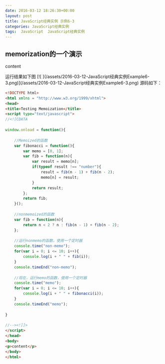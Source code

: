 ```yaml
---
date: 2016-03-12 18:26:30+00:00
layout: post
title: JavaScript经典实例 示例6-3
categories: JavaScript经典实例
tags:  JavaScript  JavaScript经典实例
---
```


memorization的一个演示
----------------

<html xmlns = "http://www.w3.org/1999/xhtml">
<head>
<title>Testing Memoization</title>
<script type="text/javascript">
//<![CDATA

window.onload = function(){

    //Memoized的函数
    var fibonacci = function(){
        var memo = [0, 1];
        var fib = function(n){
            var result = memo[n];
            if(typeof result !== "number"){
                result = fib(n - 1) + fib(n - 2);
                memo[n] = result;
            }
            return result;
        };
        return fib;
    }();
    
    //nonmemoized的函数
    var fib = function(n){
        return n < 2 ? n : fib(n - 1) + fib(n - 2);
    };
    
    //运行nonmemo的函数，使用一个定时器
    console.time("non-memo");
    for(var i = 0; i <= 10; i++){
        console.log(i + " " + fib(i));
    }
    console.timeEnd("non-memo");
    
    //现在，运行memo的函数，使用一个定时器
    console.time("memo");
    for(var i = 0; i <= 10; i++){
        console.log(i + " " + fibonacci(i));
    }
    console.timeEnd("memo");
    
}

//--><!]]>
</script>
</head>
<body>
<p>content</p>
</body>
</html>
运行结果如下图
[![ ](/assets/2016-03-12-JavaScript经典实例Example6-3.png)](/assets/2016-03-12-JavaScript经典实例Example6-3.png)
源码如下：

``` html
<!DOCTYPE html>
<html xmlns = "http://www.w3.org/1999/xhtml">
<head>
<title>Testing Memoization</title>
<script type="text/javascript">
//<![CDATA

window.onload = function(){

    //Memoized的函数
    var fibonacci = function(){
        var memo = [0, 1];
        var fib = function(n){
            var result = memo[n];
            if(typeof result !== "number"){
                result = fib(n - 1) + fib(n - 2);
                memo[n] = result;
            }
            return result;
        };
        return fib;
    }();
    
    //nonmemoized的函数
    var fib = function(n){
        return n < 2 ? n : fib(n - 1) + fib(n - 2);
    };
    
    //运行nonmemo的函数，使用一个定时器
    console.time("non-memo");
    for(var i = 0; i <= 10; i++){
        console.log(i + " " + fib(i));
    }
    console.timeEnd("non-memo");
    
    //现在，运行memo的函数，使用一个定时器
    console.time("memo");
    for(var i = 0; i <= 10; i++){
        console.log(i + " " + fibonacci(i));
    }
    console.timeEnd("memo");
    
}

//--><!]]>
</script>
</head>
<body>
<p>content</p>
</body>
</html>
``` 